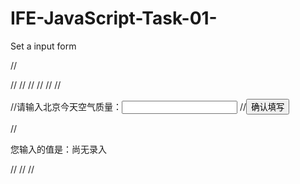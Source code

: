 # IFE-JavaScript-Task-01-
Set a input form

//<!DOCTYPE html>

//<html>
//<head>
//    <meta charset="utf-8">
//    <title>IFE JavaScript Task 01</title>
//</head>
//<body>

//<label>请输入北京今天空气质量：<input id="aqi-input" type="text"></label>
//<button id="button">确认填写</button>

//<div>您输入的值是：<span id="aqi-display">尚无录入</span></div>

//<script type="text/javascript">

    (function() {
        /*
         在注释下方写下代码
         给按钮button绑定一个点击事件
         在事件处理函数中
         获取aqi-input输入的值，并显示在aqi-display中
         */
        function clickButton(){
             var inputText = document.getElementById('aqi-input');
             var inputTextValue = inputText.value;
             var displayText = document.getElementById('aqi-display');
             displayText.textContent = inputTextValue;
             //alert(displayText.textContent)
        }
        var elbutton = document.getElementById('button');
        elbutton.addEventListener('click',clickButton,false);
    })();

//</script>
//</body>
//</html>
